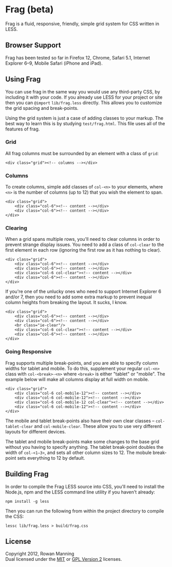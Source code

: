 
Frag (beta)
===========

Frag is a fluid, responsive, friendly, simple grid system for
CSS written in LESS.


Browser Support
---------------

Frag has been tested so far in Firefox 12, Chrome, Safari 5.1,
Internet Explorer 6–9, Mobile Safari (iPhone and iPad).


Using Frag
----------

You can use frag in the same way you would use any third-party
CSS, by including it with your code. If you already use LESS for
your project or site then you can `@import` `lib/frag.less`
directly. This allows you to customize the grid spacing and
break-points.

Using the grid system is just a case of adding classes to your
markup. The best way to learn this is by studying
`test/frag.html`. This file uses all of the features of frag.

### Grid ###

All frag columns must be surrounded by an element with a class of
`grid`:

    <div class="grid"><!-- columns --></div>

### Columns ###

To create columns, simple add classes of `col-<n>` to your
elements, where `<n>` is the number of columns (up to 12) that
you wish the element to span.

    <div class="grid">
        <div class="col-6"><!-- content --></div>
        <div class="col-6"><!-- content --></div>
    </div>

### Clearing ###

When a grid spans multiple rows, you'll need to clear columns in
order to prevent strange display issues. You need to add a class
of `col-clear` to the first element in each row (ignoring the
first row as it has nothing to clear).

    <div class="grid">
        <div class="col-6"><!-- content --></div>
        <div class="col-6"><!-- content --></div>
        <div class="col-6 col-clear"><!-- content --></div>
        <div class="col-6"><!-- content --></div>
    </div>

If you're one of the unlucky ones who need to support Internet
Explorer 6 and/or 7, then you need to add some extra markup to
prevent inequal column heights from breaking the layout. It
sucks, I know.

    <div class="grid">
        <div class="col-6"><!-- content --></div>
        <div class="col-6"><!-- content --></div>
        <br class="ie-clear"/>
        <div class="col-6 col-clear"><!-- content --></div>
        <div class="col-6"><!-- content --></div>
    </div>

### Going Responsive ###

Frag supports multiple break-points, and you are able to specify
column widths for tablet and mobile. To do this, supplement your
regular `col-<n>` class with `col-<break>-<n>` where `<break>` is
either "tablet" or "mobile". The example below will make all
columns display at full width on mobile.

    <div class="grid">
        <div class="col-6 col-mobile-12"><!-- content --></div>
        <div class="col-6 col-mobile-12"><!-- content --></div>
        <div class="col-6 col-mobile-12 col-clear"><!-- content --></div>
        <div class="col-6 col-mobile-12"><!-- content --></div>
    </div>

The mobile and tablet break-points also have their own clear
classes – `col-tablet-clear` and `col-mobile-clear`. These allow
you to use very different layouts for different devices.

The tablet and mobile break-points make some changes to the base
grid without you having to specify anything. The tablet
break-point doubles the width of `col-<1–3>`, and sets all other
column sizes to 12. The mobule break-point sets everything to 12
by default.


Building Frag
-------------

In order to compile the Frag LESS source into CSS, you'll need to
install the Node.js, npm and the LESS command line utility if you
haven't already:

    npm install -g less

Then you can run the following from within the project directory
to compile the CSS:

    lessc lib/frag.less > build/frag.css


License
-------

Copyright 2012, Rowan Manning  
Dual licensed under the [MIT][mit] or [GPL Version 2][gpl2]
licenses.


[gpl2]: http://opensource.org/licenses/gpl-2.0.php
[less-install]: http://ererer/
[mit]: http://opensource.org/licenses/mit-license.php
